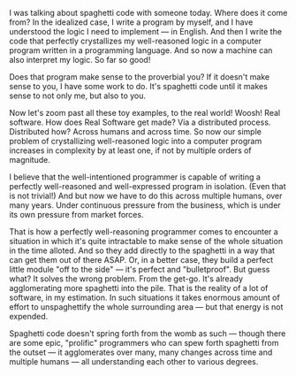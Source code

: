 I was talking about spaghetti code with someone today. Where does it come from? In the idealized case, I write a program by myself, and I have understood the logic I need to implement — in English. And then I write the code that perfectly crystallizes my well-reasoned logic in a computer program written in a programming language. And so now a machine can also interpret my logic. So far so good!

Does that program make sense to the proverbial you? If it doesn't make sense to you, I have some work to do. It's spaghetti code until it makes sense to not only me, but also to you.

Now let's zoom past all these toy examples, to the real world! Woosh! Real software. How does Real Software get made? Via a distributed process. Distributed how? Across humans and across time. So now our simple problem of crystallizing well-reasoned logic into a computer program increases in complexity by at least one, if not by multiple orders of magnitude.

I believe that the well-intentioned programmer is capable of writing a perfectly well-reasoned and well-expressed program in isolation. (Even that is not trivial!) And but now we have to do this across multiple humans, over many years. Under continuous pressure from the business, which is under its own pressure from market forces.

That is how a perfectly well-reasoning programmer comes to encounter a situation in which it's quite intractable to make sense of the whole situation in the time alloted. And so they add directly to the spaghetti in a way that can get them out of there ASAP. Or, in a better case, they build a perfect little module "off to the side" — it's perfect and "bulletproof". But guess what? It solves the wrong problem. From the get-go. It's already agglomerating more spaghetti into the pile. That is the reality of a lot of software, in my estimation. In such situations it takes enormous amount of effort to unspaghettify the whole surrounding area — but that energy is not expended.

Spaghetti code doesn't spring forth from the womb as such — though there are some epic, "prolific" programmers who can spew forth spaghetti from the outset — it agglomerates over many, many changes across time and multiple humans — all understanding each other to various degrees.
